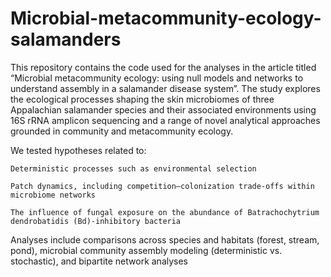 # Microbial-metacommunity-ecology-salamanders

This repository contains the code used for the analyses in the article titled “Microbial metacommunity ecology: using null models and networks to understand assembly in a salamander disease system”. The study explores the ecological processes shaping the skin microbiomes of three Appalachian salamander species and their associated environments using 16S rRNA amplicon sequencing and a range of novel analytical approaches grounded in community and metacommunity ecology.

We tested hypotheses related to:

    Deterministic processes such as environmental selection

    Patch dynamics, including competition–colonization trade-offs within microbiome networks

    The influence of fungal exposure on the abundance of Batrachochytrium dendrobatidis (Bd)-inhibitory bacteria

Analyses include comparisons across species and habitats (forest, stream, pond), microbial community assembly modeling (deterministic vs. stochastic), and bipartite network analyses
